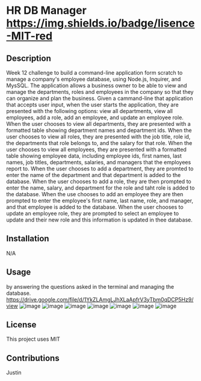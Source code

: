 # HR DB Manager https://img.shields.io/badge/lisence-MIT-red
  
## Description
Week 12 challenge to build a command-line application form scratch to manage a company's employee database, using Node.js, Inquirer, and MysSQL. The application allows a business owner to be able to view and manage the departments, roles and employees in the company so that they can organize and plan the business. Given a cammand-line that application that accepts user input, when the user starts the application, they are presented with the following options: view all departments, view all employees, add a role, add an employee, and update an employee role. When the user chooses to view all departments, they are presented with a formatted table showing department names and department ids. When the user chooses to view all roles, they are presented with the job title, role id, the departments that role belongs to, and the salary for that role. When the user chooses to view all employees, they are presented with a formatted table showing employee data, including employee ids, first names, last names, job titles, departments, salaries, and managers that the employees report to. When the user chooses to add a department, they are promted to enter the name of the department and that department is added to the database. When the user chooses to add a role, they are then prompted to enter the name, salary, and department for the role and taht role is added to the database. When the use chooses to add an employee they are then prompted to enter the employee's first name, last name, role, and manager, and that employee is added to the database. When the user chooses to update an employee role, they are prompted to select an employee to update and their new role and this information is updated in thee database.

## Installation
N/A

## Usage
by answering the questions asked in the terminal and managing the database.
https://drive.google.com/file/d/1YkZLAmgLJhXLaApfrV3yTbm0qDCP5Hz9/view
![image](https://user-images.githubusercontent.com/123151991/235550895-e880e2bf-237c-441a-b678-e0d576eb14cf.png)
![image](https://user-images.githubusercontent.com/123151991/235550911-f0a1dfa4-b3d7-45c7-aa00-0f3f30135192.png)
![image](https://user-images.githubusercontent.com/123151991/235550923-883e6f50-6b5c-4d3f-96a2-48cb1fd09dc8.png)
![image](https://user-images.githubusercontent.com/123151991/235550936-bf1fb6cd-5d8e-40fa-a1db-6aae7afe42a6.png)
![image](https://user-images.githubusercontent.com/123151991/235550956-20ad9c78-609a-46af-92fd-638f6c55640a.png)
![image](https://user-images.githubusercontent.com/123151991/235550981-5ce70f97-a4b0-44f8-a57c-810c8e459d75.png)
![image](https://user-images.githubusercontent.com/123151991/235550999-b77c45ed-f54f-4a48-873e-1ec06bad1930.png)



## License
This project uses MIT

## Contributions
Justin

